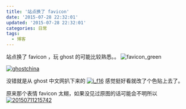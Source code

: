 ```yaml
---
title: '站点换了 favicon'
date: '2015-07-28 22:32:01'
updated: '2015-07-28 22:32:01'
categories: 日常
tags:
  - 博客
---
```



站点换了 favicon ，玩 ghost 的可能比较熟悉。。 ![favicon_green](https://img.blessing.studio/images/2015/07/2015-07-28_06-29-38.png)

[![ghostchina](https://img.blessing.studio/images/2015/07/2015-07-28_06-27-19.png)](https://img.blessing.studio/images/2015/07/2015-07-28_06-27-19.png)

没错就是从 ghost 中文网扒下来的 [![i_f16](https://img.blessing.studio/images/2015/05/2015-05-24_09-19-27.png)](https://img.blessing.studio/images/2015/05/2015-05-24_09-19-27.png) 感觉挺好看就改了个色贴上去了。

原来那个表情 favicon 太糊，如果没见过原图的话可能会不明所以 [![20150711215742](https://img.blessing.studio/images/2015/07/2015-07-11_13-57-54.jpg)](https://img.blessing.studio/images/2015/07/2015-07-11_13-57-54.jpg)



